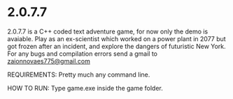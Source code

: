 # 2.0.7.7
2.0.7.7 is a C++ coded text adventure game, for now only the demo is avaiable.
Play as an ex-scientist which worked on a power plant in 2077 but got frozen after an incident, and explore the dangers of futuristic New York.
For any bugs and compilation errors send a gmail to zaionnovaes775@gmail.com

REQUIREMENTS:
Pretty much any command line.

HOW TO RUN:
Type game.exe inside the game folder.
